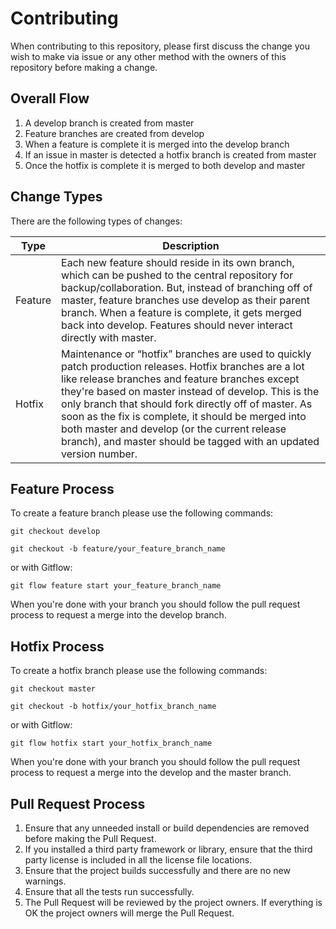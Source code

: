 ﻿# Contributing

When contributing to this repository, please first discuss the change you wish to make via issue or any other method with the owners of this repository before making a change.

## Overall Flow

1. A develop branch is created from master
2. Feature branches are created from develop
3. When a feature is complete it is merged into the develop branch
4. If an issue in master is detected a hotfix branch is created from master
5. Once the hotfix is complete it is merged to both develop and master


## Change Types
There are the following types of changes:

| Type | Description |
| --- | --- |
| Feature | Each new feature should reside in its own branch, which can be pushed to the central repository for backup/collaboration. But, instead of branching off of master, feature branches use develop as their parent branch. When a feature is complete, it gets merged back into develop. Features should never interact directly with master. |
| Hotfix | Maintenance or “hotfix” branches are used to quickly patch production releases. Hotfix branches are a lot like release branches and feature branches except they're based on master instead of develop. This is the only branch that should fork directly off of master. As soon as the fix is complete, it should be merged into both master and develop (or the current release branch), and master should be tagged with an updated version number. |


## Feature Process
To create a feature branch please use the following commands:

`git checkout develop`

`git checkout -b feature/your_feature_branch_name`

or with Gitflow:

`git flow feature start your_feature_branch_name`


When you're done with your branch you should follow the pull request process to request a merge into the develop branch.

## Hotfix Process
To create a hotfix branch please use the following commands:

`git checkout master`

`git checkout -b hotfix/your_hotfix_branch_name`

or with Gitflow:

`git flow hotfix start your_hotfix_branch_name`

When you're done with your branch you should follow the pull request process to request a merge into the develop and the master branch.


## Pull Request Process

1. Ensure that any unneeded install or build dependencies are removed before making the Pull Request.
2. If you installed a third party framework or library, ensure that the third party license is included in all the license file locations.
3. Ensure that the project builds successfully and there are no new warnings.
4. Ensure that all the tests run successfully.
5. The Pull Request will be reviewed by the project owners. If everything is OK the project owners will merge the Pull Request.
